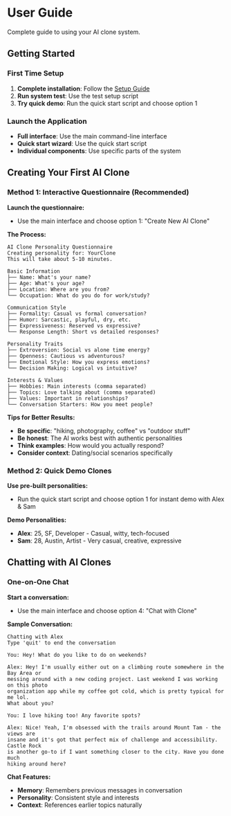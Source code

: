 # User Guide

Complete guide to using your AI clone system.

## Getting Started

### First Time Setup
1. **Complete installation**: Follow the [Setup Guide](./setup-guide.md)
2. **Run system test**: Use the test setup script
3. **Try quick demo**: Run the quick start script and choose option 1

### Launch the Application
- **Full interface**: Use the main command-line interface
- **Quick start wizard**: Use the quick start script
- **Individual components**: Use specific parts of the system

## Creating Your First AI Clone

### Method 1: Interactive Questionnaire (Recommended)

**Launch the questionnaire:**
- Use the main interface and choose option 1: "Create New AI Clone"

**The Process:**
```
AI Clone Personality Questionnaire
Creating personality for: YourClone
This will take about 5-10 minutes.

Basic Information
├── Name: What's your name?
├── Age: What's your age? 
├── Location: Where are you from?
└── Occupation: What do you do for work/study?

Communication Style  
├── Formality: Casual vs formal conversation?
├── Humor: Sarcastic, playful, dry, etc.
├── Expressiveness: Reserved vs expressive?
└── Response Length: Short vs detailed responses?

Personality Traits
├── Extroversion: Social vs alone time energy?
├── Openness: Cautious vs adventurous?
├── Emotional Style: How you express emotions?
└── Decision Making: Logical vs intuitive?

Interests & Values
├── Hobbies: Main interests (comma separated)
├── Topics: Love talking about (comma separated)
├── Values: Important in relationships?
└── Conversation Starters: How you meet people?
```

**Tips for Better Results:**
- **Be specific**: "hiking, photography, coffee" vs "outdoor stuff"
- **Be honest**: The AI works best with authentic personalities
- **Think examples**: How would you actually respond?
- **Consider context**: Dating/social scenarios specifically

### Method 2: Quick Demo Clones

**Use pre-built personalities:**
- Run the quick start script and choose option 1 for instant demo with Alex & Sam

**Demo Personalities:**
- **Alex**: 25, SF, Developer - Casual, witty, tech-focused
- **Sam**: 28, Austin, Artist - Very casual, creative, expressive

## Chatting with AI Clones

### One-on-One Chat

**Start a conversation:**
- Use the main interface and choose option 4: "Chat with Clone"

**Sample Conversation:**
```
Chatting with Alex
Type 'quit' to end the conversation

You: Hey! What do you like to do on weekends?

Alex: Hey! I'm usually either out on a climbing route somewhere in the Bay Area or 
messing around with a new coding project. Last weekend I was working on this photo 
organization app while my coffee got cold, which is pretty typical for me lol. 
What about you?

You: I love hiking too! Any favorite spots?

Alex: Nice! Yeah, I'm obsessed with the trails around Mount Tam - the views are 
insane and it's got that perfect mix of challenge and accessibility. Castle Rock 
is another go-to if I want something closer to the city. Have you done much 
hiking around here?
```

**Chat Features:**
- **Memory**: Remembers previous messages in conversation
- **Personality**: Consistent style and interests
- **Context**: References earlier topics naturally 